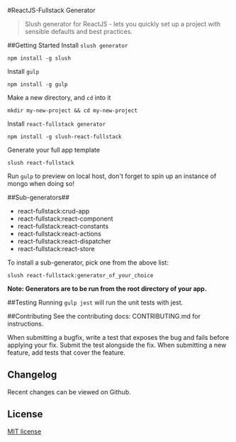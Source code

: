 #ReactJS-Fullstack Generator
>Slush generator for ReactJS - lets you quickly set up a project with sensible defaults and best practices.

##Getting Started
Install `slush generator`
```
npm install -g slush
```
Install `gulp`
```
npm install -g gulp
```
Make a new directory, and `cd` into it
```
mkdir my-new-project && cd my-new-project
```
Install `react-fullstack generator`
```
npm install -g slush-react-fullstack
```
Generate your full app template
```
slush react-fullstack
```

Run `gulp` to preview on local host, don't forget to spin up an instance of mongo when doing so!

##Sub-generators##

  * react-fullstack:crud-app
  * react-fullstack:react-component
  * react-fullstack:react-constants
  * react-fullstack:react-actions
  * react-fullstack:react-dispatcher
  * react-fullstack:react-store

To install a sub-generator, pick one from the above list:
 ```
 slush react-fullstack:generator_of_your_choice
 ```

**Note: Generators are to be run from the root directory of your app.**

##Testing
Running `gulp jest` will run the unit tests with jest.

##Contributing
See the contributing docs: CONTRIBUTING.md for instructions.

When submitting a bugfix, write a test that exposes the bug and fails before applying your fix. Submit the test alongside the fix.
When submitting a new feature, add tests that cover the feature.

## Changelog

Recent changes can be viewed on Github.

## License
[MIT license](http://opensource.org/licenses/mit-license.php)
